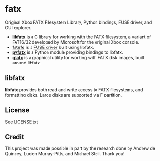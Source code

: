 fatx
====

Original Xbox FATX Filesystem Library, Python bindings, FUSE driver, and GUI explorer.

* [**libfatx**](#libfatx) is a C library for working with the FATX filesystem, a variant of FAT16/32 developed by Microsoft for the original Xbox console.
* [**fatxfs**](#fatxfs) is a [FUSE driver](https://en.wikipedia.org/wiki/Filesystem_in_Userspace) built using libfatx.
* [**pyfatx**](#pyfatx) is a Python module providing bindings to libfatx.
* [**gfatx**](#gfatx) is a graphical utility for working with FATX disk images, built around libfatx.

libfatx
-------
**libfatx** provides both read and write access to FATX filesystems, and formatting disks. Large disks are supported via F partition.

License
-------
See LICENSE.txt

Credit
------
This project was made possible in part by the research done by Andrew de Quincey, Lucien Murray-Pitts, and Michael Steil. Thank you!
